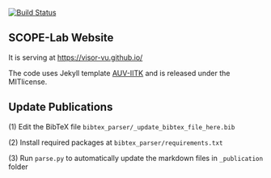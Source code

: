 [![Build Status](https://travis-ci.org/visor-vu/visor-vu.github.io.svg?branch=master)](https://travis-ci.org/visor-vu/visor-vu.github.io)

## SCOPE-Lab Website

It is serving at https://visor-vu.github.io/

The code uses Jekyll template [AUV-IITK](https://github.com/AUV-IITK/auv-iitk.github.io) and is released under the MITlicense.

## Update Publications

(1) Edit the BibTeX file ```bibtex_parser/_update_bibtex_file_here.bib```

(2) Install required packages at ```bibtex_parser/requirements.txt```

(3) Run ```parse.py``` to automatically update the markdown files in ```_publication``` folder